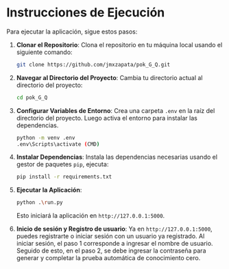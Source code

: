 # Instrucciones de Ejecución

Para ejecutar la aplicación, sigue estos pasos:

1. **Clonar el Repositorio**:
    Clona el repositorio en tu máquina local usando el siguiente comando:
    ```sh
    git clone https://github.com/jmxzapata/pok_G_Q.git
    ```

2. **Navegar al Directorio del Proyecto**:
    Cambia tu directorio actual al directorio del proyecto:
    ```sh
    cd pok_G_Q
    ```

3. **Configurar Variables de Entorno**:
    Crea una carpeta `.env` en la raíz del directorio del proyecto. Luego activa el entorno para instalar las dependencias.

    ```sh
    python -m venv .env
    .env\Scripts\activate (CMD)
    ```

4. **Instalar Dependencias**:
    Instala las dependencias necesarias usando el gestor de paquetes `pip`, ejecuta:
    ```sh
    pip install -r requirements.txt
    ```

5. **Ejecutar la Aplicación**:

    ```sh
    python .\run.py
    ```
    Esto iniciará la aplicación en `http://127.0.0.1:5000`.

6. **Inicio de sesión y Registro de usuario**:
    Ya en `http://127.0.0.1:5000`, puedes registrarte o iniciar sesión con un usuario ya registrado.
    Al iniciar sesión, el paso 1 corresponde a ingresar el nombre de usuario. Seguido de esto, en el paso 2, se debe ingresar la contraseña para generar y completar la prueba automática de conocimiento cero.
